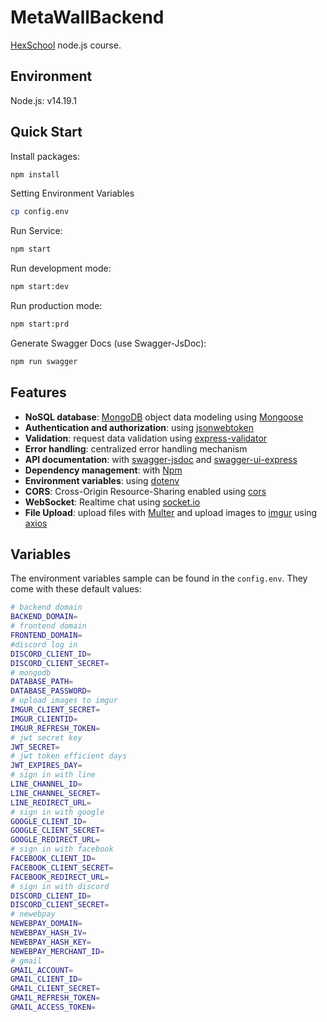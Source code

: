 # MetaWallBackend
[HexSchool](https://www.hexschool.com/) node.js course.

## Environment
Node.js: v14.19.1

## Quick Start

Install packages:

```sh
npm install
```

Setting Environment Variables
```sh
cp config.env
```

Run Service:

```sh
npm start
```


Run development mode:

```sh
npm start:dev
```

Run production mode:

```sh
npm start:prd
```

Generate Swagger Docs (use Swagger-JsDoc):

```sh
npm run swagger
```

## Features

- **NoSQL database**: [MongoDB](https://www.mongodb.com) object data modeling using [Mongoose](https://mongoosejs.com)
- **Authentication and authorization**: using [jsonwebtoken](https://github.com/auth0/node-jsonwebtoken)
- **Validation**: request data validation using [express-validator](https://github.com/express-validator/express-validator)
- **Error handling**: centralized error handling mechanism
- **API documentation**: with [swagger-jsdoc](github.com/Surnet/swagger-jsdoc) and [swagger-ui-express](https://github.com/scottie1984/swagger-ui-express)
- **Dependency management**: with [Npm](https://www.npmjs.com/)
- **Environment variables**: using [dotenv](https://github.com/motdotla/dotenv)
- **CORS**: Cross-Origin Resource-Sharing enabled using [cors](https://github.com/expressjs/cors)
- **WebSocket**: Realtime chat using [socket.io](https://socket.io/)
- **File Upload**: upload files with [Multer](https://github.com/expressjs/multer) and upload images to [imgur](https://imgur.com/) using [axios](https://github.com/axios/axios)

## Variables

The environment variables sample can be found in the  `config.env`. They come with these default values:

```bash
# backend domain
BACKEND_DOMAIN=
# frontend domain
FRONTEND_DOMAIN=
#discord log in
DISCORD_CLIENT_ID=
DISCORD_CLIENT_SECRET=
# mongodb
DATABASE_PATH=
DATABASE_PASSWORD=
# upload images to imgur
IMGUR_CLIENT_SECRET=
IMGUR_CLIENTID=
IMGUR_REFRESH_TOKEN=
# jwt secret key
JWT_SECRET=
# jwt token efficient days
JWT_EXPIRES_DAY=
# sign in with line
LINE_CHANNEL_ID=
LINE_CHANNEL_SECRET=
LINE_REDIRECT_URL=
# sign in with google
GOOGLE_CLIENT_ID=
GOOGLE_CLIENT_SECRET=
GOOGLE_REDIRECT_URL=
# sign in with facebook
FACEBOOK_CLIENT_ID=
FACEBOOK_CLIENT_SECRET=
FACEBOOK_REDIRECT_URL=
# sign in with discord
DISCORD_CLIENT_ID=
DISCORD_CLIENT_SECRET=
# newebpay
NEWEBPAY_DOMAIN=
NEWEBPAY_HASH_IV=
NEWEBPAY_HASH_KEY=
NEWEBPAY_MERCHANT_ID=
# gmail
GMAIL_ACCOUNT=
GMAIL_CLIENT_ID=
GMAIL_CLIENT_SECRET=
GMAIL_REFRESH_TOKEN=
GMAIL_ACCESS_TOKEN=
```
